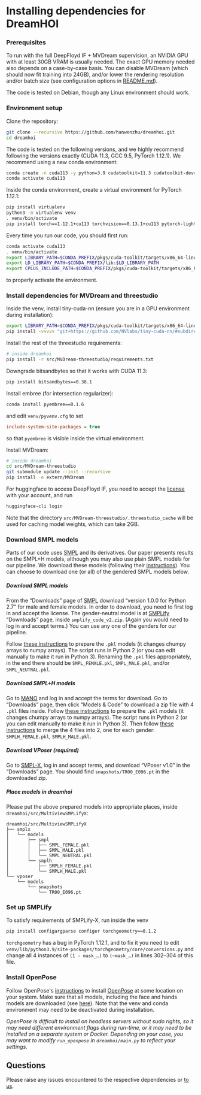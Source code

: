 # Installing dependencies for DreamHOI

### Prerequisites
To run with the full DeepFloyd IF + MVDream supervision, an NVIDIA GPU with at least 30GB VRAM is usually needed. The exact GPU memory needed also depends on a case-by-case basis. You can disable MVDream (which should now fit training into 24GB), and/or lower the rendering resolution and/or batch size (see configuration options in [README.md](README.md)).

The code is tested on Debian, though any Linux environment should work.

### Environment setup
Clone the repository:
```sh
git clone --recursive https://github.com/hanwenzhu/dreamhoi.git
cd dreamhoi
```

The code is tested on the following versions, and we highly recommend following the versions exactly (CUDA 11.3, GCC 9.5, PyTorch 1.12.1). We recommend using a new conda environment:
```sh
conda create -n cuda113 -y python=3.9 cudatoolkit=11.3 cudatoolkit-dev=11.3 gcc_linux-64=9.5.0 gxx_linux-64=9.5.0
conda activate cuda113
```
Inside the conda environment, create a virtual environment for PyTorch 1.12.1:
```sh
pip install virtualenv
python3 -m virtualenv venv
. venv/bin/activate
pip install torch==1.12.1+cu113 torchvision==0.13.1+cu113 pytorch-lightning --extra-index-url https://download.pytorch.org/whl/cu113
```

Every time you run our code, you should first run:
```sh
conda activate cuda113
. venv/bin/activate
export LIBRARY_PATH=$CONDA_PREFIX/pkgs/cuda-toolkit/targets/x86_64-linux/lib/stubs:$LIBRARY_PATH
export LD_LIBRARY_PATH=$CONDA_PREFIX/lib:$LD_LIBRARY_PATH
export CPLUS_INCLUDE_PATH=$CONDA_PREFIX/pkgs/cuda-toolkit/targets/x86_64-linux/include:$CPLUS_INCLUDE_PATH
```
to properly activate the environment.

### Install dependencies for MVDream and threestudio
Inside the venv, install tiny-cuda-nn (ensure you are in a GPU environment during installation):
```sh
export LIBRARY_PATH=$CONDA_PREFIX/pkgs/cuda-toolkit/targets/x86_64-linux/lib/stubs:$LIBRARY_PATH
pip install -vvvvv "git+https://github.com/NVlabs/tiny-cuda-nn/#subdirectory=bindings/torch"
```
Install the rest of the threestudio requirements:
```sh
# inside dreamhoi
pip install -r src/MVDream-threestudio/requirements.txt
```
Downgrade bitsandbytes so that it works with CUDA 11.3:
```sh
pip install bitsandbytes==0.38.1
```

Install embree (for intersection regularizer):
```sh
conda install pyembree==0.1.6
```
and edit `venv/pyvenv.cfg` to set
```cfg
include-system-site-packages = true
```
so that `pyembree` is visible inside the virtual environment.

Install MVDream:
```sh
# inside dreamhoi
cd src/MVDream-threestudio
git submodule update --init --recursive
pip install -e extern/MVDream
```

For huggingface to access DeepFloyd IF, you need to accept the [license](https://huggingface.co/DeepFloyd/IF-I-XL-v1.0) with your account, and run
```sh
huggingface-cli login
```

Note that the directory `src/MVDream-threestudio/.threestudio_cache` will be used for caching model weights, which can take 2GB.

### Download SMPL models
Parts of our code uses [SMPL](https://smpl.is.tue.mpg.de) and its derivatives. Our paper presents results on the SMPL+H models, although you may also use plain SMPL models for our pipeline. We download these models (following their [instructions](https://github.com/vchoutas/smplx/blob/main/README.md)). You can choose to download one (or all) of the gendered SMPL models below.

##### Download SMPL models
From the “Downloads” page of [SMPL](https://smpl.is.tue.mpg.de) download “version 1.0.0 for Python 2.7” for male and female models. In order to download, you need to first log in and accept the license. The gender-neutral model is at [SMPLify](https://smplify.is.tue.mpg.de/download.php) “Downloads” page, inside `smplify_code_v2.zip`. (Again you would need to log in and accept terms.) You can use any one of the genders for our pipeline.

Follow [these instructions](https://github.com/vchoutas/smplx/tree/main/tools#removing-chumpy-objects) to prepare the `.pkl` models (it changes chumpy arrays to numpy arrays). The script runs in Python 2 (or you can edit manually to make it run in Python 3). Renaming the `.pkl` files appropriately, in the end there should be `SMPL_FEMALE.pkl`, `SMPL_MALE.pkl`, and/or `SMPL_NEUTRAL.pkl`.

##### Download SMPL+H models
Go to [MANO](https://mano.is.tue.mpg.de) and log in and accept the terms for download. Go to “Downloads” page, then click “Models & Code” to download a zip file with 4 `.pkl` files inside. Follow [these instructions](https://github.com/vchoutas/smplx/tree/main/tools#removing-chumpy-objects) to prepare the `.pkl` models (it changes chumpy arrays to numpy arrays). The script runs in Python 2 (or you can edit manually to make it run in Python 3). Then follow [these instructions](https://github.com/vchoutas/smplx/blob/main/tools/README.md#merging-smpl-h-and-mano-parameters) to merge the 4 files into 2, one for each gender: `SMPLH_FEMALE.pkl`, `SMPLH_MALE.pkl`.

##### Download VPoser (required)
Go to [SMPL-X](https://smpl-x.is.tue.mpg.de), log in and accept terms, and download “VPoser v1.0” in the “Downloads” page. You should find `snapshots/TR00_E096.pt` in the downloaded zip.

##### Place models in dreamhoi
Please put the above prepared models into appropriate places, inside `dreamhoi/src/MultiviewSMPLifyX`:
```
dreamhoi/src/MultiviewSMPLifyX
├── smplx
│   └── models
│       ├── smpl
│       │   ├── SMPL_FEMALE.pkl
│       │   ├── SMPL_MALE.pkl
│       │   └── SMPL_NEUTRAL.pkl
│       └── smplh
│           ├── SMPLH_FEMALE.pkl
│           └── SMPLH_MALE.pkl
└── vposer
    └── models
        └── snapshots
            └── TR00_E096.pt
```

### Set up SMPLify
To satisfy requirements of SMPLify-X, run inside the venv
```sh
pip install configargparse configer torchgeometry==0.1.2
```
`torchgeometry` has a bug in PyTorch 1.12.1, and to fix it you need to edit `venv/lib/python3.9/site-packages/torchgeometry/core/conversions.py` and change all 4 instances of `(1 - mask_…)` to `(~mask_…)` in lines 302–304 of this file.

### Install OpenPose
Follow OpenPose's [instructions](https://github.com/CMU-Perceptual-Computing-Lab/openpose/blob/master/doc/installation/0_index.md) to install [OpenPose](https://github.com/CMU-Perceptual-Computing-Lab/openpose) at some location on your system. Make sure that all models, including the face and hands models are downloaded (see [here](https://github.com/CMU-Perceptual-Computing-Lab/openpose/blob/master/doc/installation/1_prerequisites.md#general-tips)). Note that the venv and conda environment may need to be deactivated during installation.

*OpenPose is difficult to install on headless servers without sudo rights, so it may need different environment flags during run-time, or it may need to be installed on a separate system or Docker. Depending on your case, you may want to modify `run_openpose` in `dreamhoi/main.py` to reflect your settings.*

## Questions
Please raise any issues encountered to the respective dependencies or [to us](https://github.com/hanwenzhu/dreamhoi/issues/new).
